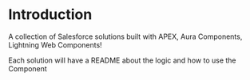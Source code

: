 # Introduction

A collection of Salesforce solutions built with APEX, Aura Components, Lightning Web Components!

Each solution will have a README about the logic and how to use the Component
